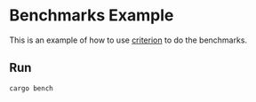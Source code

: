 # Benchmarks Example

This is an example of how to use [criterion](https://github.com/bheisler/criterion.rs) to do the benchmarks.

## Run

    cargo bench
